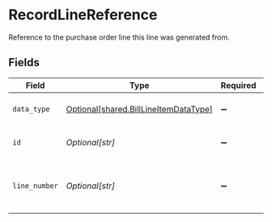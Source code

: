 # RecordLineReference

Reference to the purchase order line this line was generated from.


## Fields

| Field                                                                                | Type                                                                                 | Required                                                                             | Description                                                                          |
| ------------------------------------------------------------------------------------ | ------------------------------------------------------------------------------------ | ------------------------------------------------------------------------------------ | ------------------------------------------------------------------------------------ |
| `data_type`                                                                          | [Optional[shared.BillLineItemDataType]](../../models/shared/billlineitemdatatype.md) | :heavy_minus_sign:                                                                   | Allowed name of the 'dataType'.                                                      |
| `id`                                                                                 | *Optional[str]*                                                                      | :heavy_minus_sign:                                                                   | 'id' of the underlying record.                                                       |
| `line_number`                                                                        | *Optional[str]*                                                                      | :heavy_minus_sign:                                                                   | Line number of the underlying record.                                                |